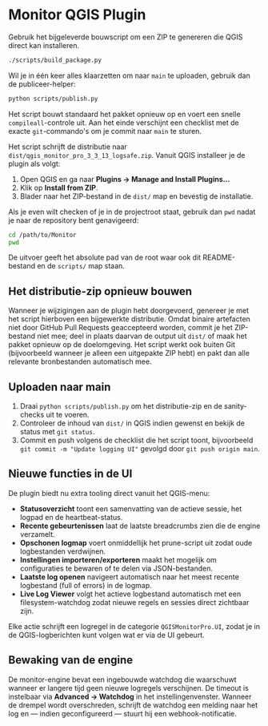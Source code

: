 # Monitor QGIS Plugin

Gebruik het bijgeleverde bouwscript om een ZIP te genereren die QGIS direct kan installeren.

```bash
./scripts/build_package.py
```

Wil je in één keer alles klaarzetten om naar `main` te uploaden, gebruik dan de publiceer-helper:

```bash
python scripts/publish.py
```

Het script bouwt standaard het pakket opnieuw op en voert een snelle `compileall`-controle uit. Aan het einde verschijnt een
checklist met de exacte `git`-commando's om je commit naar `main` te sturen.

Het script schrijft de distributie naar `dist/qgis_monitor_pro_3_3_13_logsafe.zip`.  Vanuit QGIS installeer je de plugin als volgt:

1. Open QGIS en ga naar **Plugins → Manage and Install Plugins…**
2. Klik op **Install from ZIP**.
3. Blader naar het ZIP-bestand in de `dist/` map en bevestig de installatie.

Als je even wilt checken of je in de projectroot staat, gebruik dan `pwd` nadat je naar de repository bent genavigeerd:

```bash
cd /path/to/Monitor
pwd
```

De uitvoer geeft het absolute pad van de root waar ook dit README-bestand en de `scripts/` map staan.

## Het distributie-zip opnieuw bouwen

Wanneer je wijzigingen aan de plugin hebt doorgevoerd, genereer je met het script hierboven een bijgewerkte distributie. Omdat binaire artefacten niet door GitHub Pull Requests geaccepteerd worden, commit je het ZIP-bestand niet mee; deel in plaats daarvan de output uit `dist/` of maak het pakket opnieuw op de doelomgeving. Het script werkt ook buiten Git (bijvoorbeeld wanneer je alleen een uitgepakte ZIP hebt) en pakt dan alle relevante bronbestanden automatisch mee.

## Uploaden naar main

1. Draai `python scripts/publish.py` om het distributie-zip en de sanity-checks uit te voeren.
2. Controleer de inhoud van `dist/` in QGIS indien gewenst en bekijk de status met `git status`.
3. Commit en push volgens de checklist die het script toont, bijvoorbeeld `git commit -m "Update logging UI"` gevolgd door `git push origin main`.

## Nieuwe functies in de UI

De plugin biedt nu extra tooling direct vanuit het QGIS-menu:

- **Statusoverzicht** toont een samenvatting van de actieve sessie, het logpad en de heartbeat-status.
- **Recente gebeurtenissen** laat de laatste breadcrumbs zien die de engine verzamelt.
- **Opschonen logmap** voert onmiddellijk het prune-script uit zodat oude logbestanden verdwijnen.
- **Instellingen importeren/exporteren** maakt het mogelijk om configuraties te bewaren of te delen via JSON-bestanden.
- **Laatste log openen** navigeert automatisch naar het meest recente logbestand (full of errors) in de logmap.
- **Live Log Viewer** volgt het actieve logbestand automatisch met een filesystem-watchdog zodat nieuwe regels en sessies direct zichtbaar zijn.

Elke actie schrijft een logregel in de categorie `QGISMonitorPro.UI`, zodat je in de QGIS-logberichten kunt volgen wat er via de UI gebeurt.

## Bewaking van de engine

De monitor-engine bevat een ingebouwde watchdog die waarschuwt wanneer er langere tijd geen nieuwe logregels verschijnen. De
timeout is instelbaar via **Advanced → Watchdog** in het instellingenvenster. Wanneer de drempel wordt overschreden, schrijft de
watchdog een melding naar het log en — indien geconfigureerd — stuurt hij een webhook-notificatie.
